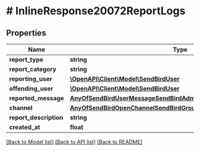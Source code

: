# # InlineResponse20072ReportLogs

## Properties

Name | Type | Description | Notes
------------ | ------------- | ------------- | -------------
**report_type** | **string** |  | [optional]
**report_category** | **string** |  | [optional]
**reporting_user** | [**\OpenAPI\Client\Model\SendBirdUser**](SendBirdUser.md) |  | [optional]
**offending_user** | [**\OpenAPI\Client\Model\SendBirdUser**](SendBirdUser.md) |  | [optional]
**reported_message** | [**AnyOfSendBirdUserMessageSendBirdAdminMessageSendBirdFileMessage**](AnyOfSendBirdUserMessageSendBirdAdminMessageSendBirdFileMessage.md) |  | [optional]
**channel** | [**AnyOfSendBirdOpenChannelSendBirdGroupChannel**](AnyOfSendBirdOpenChannelSendBirdGroupChannel.md) |  | [optional]
**report_description** | **string** |  | [optional]
**created_at** | **float** |  | [optional]

[[Back to Model list]](../../README.md#models) [[Back to API list]](../../README.md#endpoints) [[Back to README]](../../README.md)
